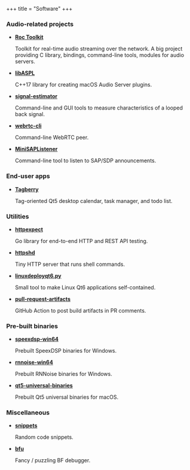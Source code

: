 +++
title = "Software"
+++

### Audio-related projects

* [**Roc Toolkit**](https://github.com/roc-streaming/roc-toolkit)

    Toolkit for real-time audio streaming over the network. A big project providing C library, bindings, command-line tools, modules for audio servers.

* [**libASPL**](https://github.com/gavv/libASPL)

    C++17 library for creating macOS Audio Server plugins.

* [**signal-estimator**](https://github.com/gavv/signal-estimator)

    Command-line and GUI tools to measure characteristics of a looped back signal.

* [**webrtc-cli**](https://github.com/gavv/webrtc-cli)

    Command-line WebRTC peer.

* [**MiniSAPListener**](https://github.com/gavv/MiniSAPListener)

    Command-line tool to listen to SAP/SDP announcements.

### End-user apps

* [**Tagberry**](https://github.com/tagberry/tagberry-qt)

    Tag-oriented Qt5 desktop calendar, task manager, and todo list.

### Utilities

* [**httpexpect**](https://github.com/gavv/httpexpect)

    Go library for end-to-end HTTP and REST API testing.

* [**httpshd**](https://github.com/gavv/httpshd)

    Tiny HTTP server that runs shell commands.

* [**linuxdeployqt6.py**](https://github.com/gavv/linuxdeployqt6.py)

    Small tool to make Linux Qt6 applications self-contained.

* [**pull-request-artifacts**](https://github.com/gavv/pull-request-artifacts)

    GitHub Action to post build artifacts in PR comments.

### Pre-built binaries

* [**speexdsp-win64**](https://github.com/gavv/speexdsp-win64)

    Prebuilt SpeexDSP binaries for Windows.

* [**rnnoise-win64**](https://github.com/gavv/rnnoise-win64)

    Prebuilt RNNoise binaries for Windows.

* [**qt5-universal-binaries**](https://github.com/gavv/qt5-universal-binaries)

    Prebuilt Qt5 universal binaries for macOS.

### Miscellaneous

* [**snippets**](https://github.com/gavv/snippets)

    Random code snippets.

* [**bfu**](https://github.com/gavv/bfu)

    Fancy / puzzling BF debugger.
